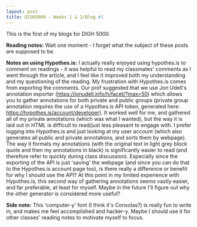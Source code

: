 ```yaml
---
layout: post
title: DIGH5000 - Weeks 1 & 2/Blog #1
---
```


This is the first of my blogs for DIGH 5000. 

**Reading notes:**
Wait one moment - I forget what the subject of these posts are supposed to be.

**Notes on using Hypothes.is:**
I actually really enjoyed using hypothes.is to comment on readings - it was helpful to read my classmates' comments as I went through the article, and I feel like it improved both my understanding and my questioning of the reading. My frustration with Hypothes.is comes from exporting the comments. Our prof suggested that we use Jon Udell's annotation exporter (https://jonudell.info/h/facet/?max=50) which allows you to gather annotations for both private and public groups (private group annotation requires the use of a Hypothes.is API token, generated here: https://hypothes.is/account/developer). It worked well for me, and gathered all of my private annotations (which was what I wanted), but the way it is laid out in HTML is difficult to read/just less pleasant to engage with. I prefer logging into Hypothes.is and just looking at my user account (which also generates all public and private annotations, and sorts them by webpage). The way it formats my annotations (with the original text in light grey block quote and then my annotations in black) is significantly easier to read (and therefore refer to quickly during class discussion). Especially since the exporting of the API is just 'saving' the webpage (and since you can do that to the Hypothes.is account page too), is there really a difference or benefit for why I should use the API? At this point in my limited experience with Hypothes.is, this second way of gathering annotations seems vastly easier, and far preferable, at least for myself. Maybe in the future I'll figure out why the other generator is considered more useful?

**Side note:** This 'computer-y' font (I think it's Consolas?) is really fun to write in, and makes me feel accomplished and hacker-y. Maybe I should use it for other classes' reading notes to motivate myself to focus. 
